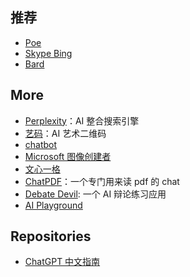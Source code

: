 ## 推荐

- [Poe](https://poe.com/)
- [Skype  Bing](https://web.skype.com/)
- [Bard](https://bard.google.com/)

## More

- [Perplexity](https://www.perplexity.ai/)：AI 整合搜索引擎
- [艺码](https://yima.me/)：AI 艺术二维码
- [chatbot](https://chat.chatbot.sex/chat/)
- [Microsoft 图像创建者](https://www.bing.com/images/create)
- [文心一格](https://yige.baidu.com/)
- [ChatPDF](https://www.chatpdf.com/)：一个专门用来读 pdf 的 chat
- [Debate Devil](https://www.debate-devil.com/en): 一个 AI 辩论练习应用
- [AI Playground](https://play.vercel.ai/)

## Repositories

- [ChatGPT 中文指南](https://github.com/yzfly/awesome-chatgpt-zh)
